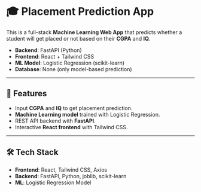 # 🎓 Placement Prediction App

This is a full-stack **Machine Learning Web App** that predicts whether a student will get placed or not based on their **CGPA** and **IQ**.  

- **Backend**: FastAPI (Python)  
- **Frontend**: React + Tailwind CSS  
- **ML Model**: Logistic Regression (scikit-learn)  
- **Database**: None (only model-based prediction)  

---

## 🚀 Features
- Input **CGPA** and **IQ** to get placement prediction.  
- **Machine Learning model** trained with Logistic Regression.  
- REST API backend with **FastAPI**.  
- Interactive **React frontend** with Tailwind CSS.  

---

## 🛠️ Tech Stack
- **Frontend**: React, Tailwind CSS, Axios  
- **Backend**: FastAPI, Python, joblib, scikit-learn  
- **ML**: Logistic Regression Model
  
